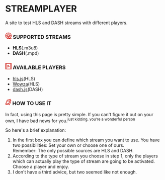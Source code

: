 <h1>STREAMPLAYER</h1>
<p>A site to test HLS and DASH streams with different players.</p>

<h3><img height="20px" src="media/film.png"/> SUPPORTED STREAMS</h3>
                        <ul>
                                <li><strong>HLS</strong>(.m3u8)</li>
                                <li><strong>DASH</strong>(.mpd)</li>
                        </ul>
                        <h3><img height="20px" src="media/videoplayer.png"/> AVAILABLE PLAYERS</h3>
                        <ul>
				            <li><a href="https://github.com/video-dev/hls.js/tree/master" target="_blank">hls.js</a>(HLS)</li>
				            <li><a href="https://www.wowza.com/products/player" target="_blank">Wowza</a>(HLS)</li>
                            <li><a href="https://github.com/Dash-Industry-Forum/dash.js" target="_blank">dash.js</a>(DASH)</li>
                        </ul>
                        <h3><img height="20px" src="media/news.png"/> HOW TO USE IT</h3>
                        <p>In fact, using this page is pretty simple. If you can't figure it out on your own, I have bad news for you.<sup>just kidding, you're a wonderful person</sup></p>
                        <p>So here's a brief explanation:</p>
                        <ol>
                                <li>In the first box you can define which stream you want to use. You have two possibilities: Set your own or choose one of ours.</li>
                                <span>Remember: The only possible sources are HLS and DASH.</span>
                                <li>According to the type of stream you choose in step 1, only the players which can actually play the type of stream are going to be activated. Choose a player and enjoy.</li>
                                <li>I don't have a third advice, but two seemed like not enough.</li>
                        </ol>

